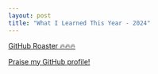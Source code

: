 ```yaml
---
layout: post
title: "What I Learned This Year - 2024"
---
```


[GitHub Roaster 🔥🔥🔥](https://github-roast.pages.dev/)

[Praise my GitHub profile!](https://praise-me.fly.dev/)